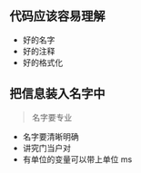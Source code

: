 ## 代码应该容易理解
*   好的名字
*   好的注释
*   好的格式化
## 把信息装入名字中
> 名字要专业
*   名字要清晰明确
*   讲究门当户对
*   有单位的变量可以带上单位 ms